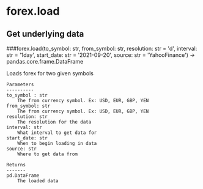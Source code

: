 # forex.load

## Get underlying data 
###forex.load(to_symbol: str, from_symbol: str, resolution: str = 'd', interval: str = '1day', start_date: str = '2021-09-20', source: str = 'YahooFinance') -> pandas.core.frame.DataFrame

Loads forex for two given symbols

    Parameters
    ----------
    to_symbol : str
        The from currency symbol. Ex: USD, EUR, GBP, YEN
    from_symbol: str
        The from currency symbol. Ex: USD, EUR, GBP, YEN
    resolution: str
        The resolution for the data
    interval: str
        What interval to get data for
    start_date: str
        When to begin loading in data
    source: str
        Where to get data from

    Returns
    -------
    pd.DataFrame
        The loaded data
